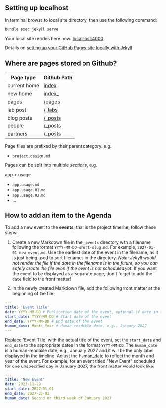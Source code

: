 ## Setting up localhost

In terminal browse to local site directory, then use the following command:

`bundle exec jekyll serve`

Your local site resides here now: [localhost:4000](http://localhost:4000/)

Details on [setting up your GitHub Pages site locally with Jekyll](https://help.github.com/articles/setting-up-your-github-pages-site-locally-with-jekyll/)

## Where are pages stored on Github?

| Page type    | Github Path                                                                       |
| ------------ | --------------------------------------------------------------------------------- |
| current home | [index](https://github.com/impresso/impresso.github.io/blob/master/index.html)    |
| new home     | [index\_](https://github.com/impresso/impresso.github.io/blob/master/index_.html) |
| pages        | [/pages](https://github.com/impresso/impresso.github.io/tree/master/pages)        |
| lab post     | [/\_labs](https://github.com/impresso/impresso.github.io/tree/master/_labs)       |
| blog posts   | [/\_posts](https://github.com/impresso/impresso.github.io/tree/master/_posts)     |
| people       | [/\_posts](https://github.com/impresso/impresso.github.io/tree/master/_people)    |
| partners     | [/\_posts](https://github.com/impresso/impresso.github.io/tree/master/_partners)  |

Page files are prefixed by their parent category. e.g.

- `project.design.md`

Pages can be split into multiple _sections_, e.g.

app > usage

- `app.usage.md`
- `app.usage.01.md`
- `app.usage.02.md`
- ...

## How to add an item to the Agenda

To add a new event to the **events**, that is the project timeline, follow these steps:

1. Create a new Markdown file in the `_events` directory with a filename following the format `YYYY-MM-DD-short-slug.md`. For example, `2027-01-01-new-event.md`. Use the earliest date of the event in the filename, as it is just being used to sort filenames in the directory. *Note: Jekyll would not render the file if the date in the filename is in the future, so you can safely create the file even if the event is not scheduled yet*. If you want the event to be displayed as a separate page, don't forget to add the `date` field to the front matter!

2. In the newly created Markdown file, add the following front matter at the beginning of the file:

```yaml
---
title: 'Event Title'
date: YYYY-MM-DD # Publication date of the event, optional if date in the filename refers to past date
start_date: YYYY-MM-DD # Start date of the event
end_date: YYYY-MM-DD # End date of the event
human_date: Month Year # Human-readable date, e.g., January 2027
---
```

Replace 'Event Title' with the actual title of the event, set the `start_date` and `end_date` to the appropriate dates in the format `YYYY-MM-DD`. The `human_date` is a human-readable date, e.g., January 2027 and it will be the only label displayed in the timeline.
Adjust the human_date to reflect the month and year of the event.
For example, for an event titled "New Event" scheduled for one unspecified day in January 2027, the front matter would look like:

```yaml
---
title: 'New Event'
date: 2023-11-29
start_date: 2027-01-01
end_date: 2027-30-01
human_date: Second or third week of January 2027
---
```
